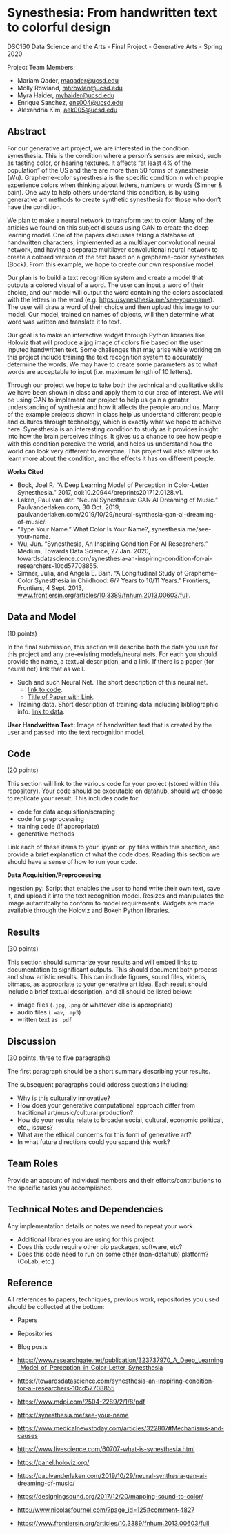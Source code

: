 # Synesthesia: From handwritten text to colorful design

DSC160 Data Science and the Arts - Final Project - Generative Arts - Spring 2020

Project Team Members: 
- Mariam Qader, maqader@ucsd.edu
- Molly Rowland, mhrowlan@ucsd.edu
- Myra Haider, myhaider@ucsd.edu
- Enrique Sanchez, ens004@ucsd.edu
- Alexandria Kim, aek005@ucsd.edu

## Abstract

For our generative art project, we are interested in the condition synesthesia. This is the condition where a person’s senses are mixed, such as tasting color, or hearing textures. It affects “at least 4% of the population” of the US and there are more than 50 forms of synesthesia (Wu). Grapheme-color synesthesia is the specific condition in which people experience colors when thinking about letters, numbers or words (Simner & bain). One way to help others understand this condition, is by using generative art methods to create synthetic synesthesia for those who don’t have the condition. 

We plan to make a neural network to transform text to color. Many of the articles we found on this subject discuss using GAN to create the deep learning model. One of the papers discusses taking a database of handwritten characters, implemented as a multilayer convolutional neural network, and having a separate multilayer convolutional neural network to create a colored version of the text based on a grapheme-color synesthetes (Bock). From this example, we hope to create our own responsive model.

Our plan is to build a text recognition system and create a model that outputs a colored visual of a word. The user can input a word of their choice, and our model will output the word containing the colors associated with the letters in the word (e.g. https://synesthesia.me/see-your-name). The user will draw a word of their choice and then upload this image to our model. Our model, trained on names of objects, will then determine what word was written and translate it to text.

Our goal is to make an interactive widget through Python libraries like Holoviz that will produce a jpg image of colors file based on the user inputed handwritten text. Some challenges that may arise while working on this project include training the text recognition system to accurately determine the words. We may have to create some parameters as to what words are acceptable to input (i.e. maximum length of 10 letters).

Through our project we hope to take both the technical and qualitative skills we have been shown in class and apply them to our area of interest. We will be using GAN to implement our project to help us gain a greater understanding of synthesia and how it affects the people around us. Many of the example projects shown in class help us understand different people and cultures through technology, which is exactly what we hope to achieve here. Synesthesia is an interesting condition to study as it provides insight into how the brain perceives things. It gives us a chance to see how people with this condition perceive the world, and helps us understand how the world can look very different to everyone. This project will also allow us to learn more about the condition, and the effects it has on different people. 

**Works Cited**
- Bock, Joel R. “A Deep Learning Model of Perception in Color-Letter Synesthesia.” 2017, doi:10.20944/preprints201712.0128.v1.
- Laken, Paul van der. “Neural Synesthesia: GAN AI Dreaming of Music.” Paulvanderlaken.com, 30 Oct. 2019, paulvanderlaken.com/2019/10/29/neural-synthesia-gan-ai-dreaming-of-music/.
- “Type Your Name.” What Color Is Your Name?, synesthesia.me/see-your-name.
- Wu, Jun. “Synesthesia, An Inspiring Condition For AI Researchers.” Medium, Towards Data Science, 27 Jan. 2020, towardsdatascience.com/synesthesia-an-inspiring-condition-for-ai-researchers-10cd57708855.
- Simner, Julia, and Angela E. Bain. “A Longitudinal Study of Grapheme-Color Synesthesia in Childhood: 6/7 Years to 10/11 Years.” Frontiers, Frontiers, 4 Sept. 2013, www.frontiersin.org/articles/10.3389/fnhum.2013.00603/full.

## Data and Model

(10 points) 

In the final submission, this section will describe both the data you use for this project and any pre-existing models/neural nets. For each you should provide the name, a textual description, and a link. If there is a paper (for neural net) link that as well.
- Such and such Neural Net. The short description of this neural net. 
  - [link to code]().
  - [Title of Paper with Link](). 
- Training data. Short description of training data including bibliographic info. [link to data]().

**User Handwritten Text:** Image of handwritten text that is created by the user and passed into the text recognition model.

## Code

(20 points)

This section will link to the various code for your project (stored within this repository). Your code should be executable on datahub, should we choose to replicate your result. This includes code for: 

- code for data acquisition/scraping
- code for preprocessing
- training code (if appropriate)
- generative methods

Link each of these items to your .ipynb or .py files within this seection, and provide a brief explanation of what the code does. Reading this section we should have a sense of how to run your code.

**Data Acquisition/Preprocessing**

ingestion.py: Script that enables the user to hand write their own text, save it, and upload it into the text recognition model. Resizes and manipulates the image autamitcally to conform to model requirements. Widgets are made available through the Holoviz and Bokeh Python libraries.

## Results

(30 points) 

This section should summarize your results and will embed links to documentation to significant outputs. This should document both process and show artistic results. This can include figures, sound files, videos, bitmaps, as appropriate to your generative art idea. Each result should include a brief textual description, and all should be listed below: 

- image files (`.jpg`, `.png` or whatever else is appropriate)
- audio files (`.wav`, `.mp3`)
- written text as `.pdf`

## Discussion

(30 points, three to five paragraphs)

The first paragraph should be a short summary describing your results.

The subsequent paragraphs could address questions including:
- Why is this culturally innovative?
- How does your generative computational approach differ from traditional art/music/cultural production? 
- How do your results relate to broader social, cultural, economic political, etc., issues? 
- What are the ethical concerns for this form of generative art? 
- In what future directions could you expand this work?

## Team Roles

Provide an account of individual members and their efforts/contributions to the specific tasks you accomplished.

## Technical Notes and Dependencies

Any implementation details or notes we need to repeat your work. 
- Additional libraries you are using for this project
- Does this code require other pip packages, software, etc?
- Does this code need to run on some other (non-datahub) platform? (CoLab, etc.)

## Reference

All references to papers, techniques, previous work, repositories you used should be collected at the bottom:

- Papers
- Repositories
- Blog posts


- https://www.researchgate.net/publication/323737970_A_Deep_Learning_Model_of_Perception_in_Color-Letter_Synesthesia
- https://towardsdatascience.com/synesthesia-an-inspiring-condition-for-ai-researchers-10cd57708855
- https://www.mdpi.com/2504-2289/2/1/8/pdf 
- https://synesthesia.me/see-your-name
- https://www.medicalnewstoday.com/articles/322807#Mechanisms-and-causes
- https://www.livescience.com/60707-what-is-synesthesia.html
- https://panel.holoviz.org/
- https://paulvanderlaken.com/2019/10/29/neural-synthesia-gan-ai-dreaming-of-music/
- https://designingsound.org/2017/12/20/mapping-sound-to-color/
- http://www.nicolasfournel.com/?page_id=125#comment-4827
- https://www.frontiersin.org/articles/10.3389/fnhum.2013.00603/full
